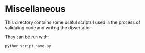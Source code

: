 Miscellaneous
=============

This directory contains some useful scripts I used in the process of
validating code and writing the dissertation.

They can be run with:

```
python script_name.py
```
